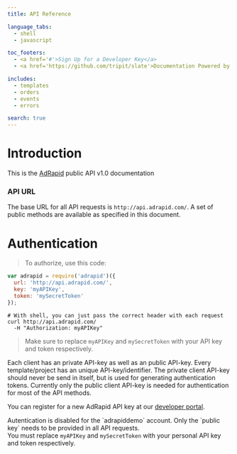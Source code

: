 ```yaml
---
title: API Reference

language_tabs:
  - shell
  - javascript

toc_footers:
  - <a href='#'>Sign Up for a Developer Key</a>
  - <a href='https://github.com/tripit/slate'>Documentation Powered by Slate</a>

includes:
  - templates
  - orders
  - events
  - errors

search: true
---
```


# Introduction 

This is the [AdRapid](http://www.adrapid.com) public API v1.0 documentation

### API URL
The base URL for all API requests is `http://api.adrapid.com/`. A set of public methods are available as specified in this document.

# Authentication

> To authorize, use this code:

```javascript
var adrapid = require('adrapid')({
  url: 'http://api.adrapid.com/',
  key: 'myAPIKey',
  token: 'mySecretToken'
});

```

```shell
# With shell, you can just pass the correct header with each request
curl http://api.adrapid.com/
  -H "Authorization: myAPIKey"
```

> Make sure to replace `myAPIKey` and `mySecretToken` with your API key and token respectively.

Each client has an private API-key as well as an public API-key. Every template/project has an unique API-key/identifier. The private client API-key should never be send in itself, but is used for generating authentication tokens. Currently only the public client API-key is needed for authentication for most of the API methods.

You can register for a new AdRapid API key at our [developer portal](http://adrapid.com/developers).

<aside class="warning">Autentication is disabled for the `adrapiddemo` account. Only the `public key` needs to be provided in all API requests.</aside>

<aside class="notice">
You must replace <code>myAPIKey</code> and <code>mySecretToken</code> with your
personal API key and token respectively.
</aside>

